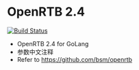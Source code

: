 # OpenRTB 2.4

[![Build Status](https://travis-ci.org/kimsuk/openrtb.svg?branch=master)](https://travis-ci.org/kimsuk/openrtb)
- OpenRTB 2.4 for GoLang
- 参数中文注释
- Refer to https://github.com/bsm/openrtb